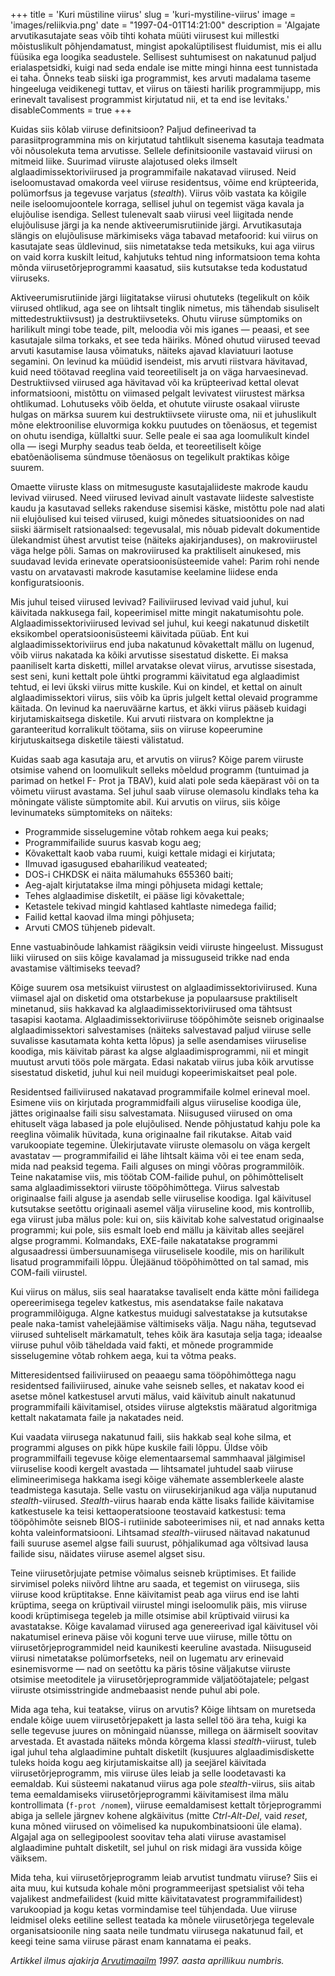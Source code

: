 +++
title = 'Kuri müstiline viirus'
slug = 'kuri-mystiline-viirus'
image = 'images/reliikvia.png'
date = "1997-04-01T14:21:00"
description = 'Algajate arvutikasutajate seas võib tihti kohata müüti viirusest kui millestki mõistuslikult põhjendamatust, mingist apokalüptilisest fluidumist, mis ei allu füüsika ega loogika seadustele. Sellisest suhtumisest on nakatunud paljud erialaspetsidki, kuigi nad seda endale ise mitte mingi hinna eest tunnistada ei taha. Õnneks teab siiski iga programmist, kes arvuti madalama taseme hingeeluga veidikenegi tuttav, et viirus on täiesti harilik programmijupp, mis erinevalt tavalisest programmist kirjutatud nii, et ta end ise levitaks.'
disableComments = true
+++

Kuidas siis kõlab viiruse definitsioon? Paljud defineerivad ta parasiitprogrammina mis on kirjutatud tahtlikult sisenema kasutaja teadmata või nõusolekuta tema arvutisse. Sellele definitsioonile vastavaid viirusi on mitmeid liike. Suurimad viiruste alajotused oleks ilmselt alglaadimissektoriviirused ja programmifaile nakatavad viirused. Neid iseloomustavad omakorda veel viiruse residentsus, võime end krüpteerida, polümorfsus ja tegevuse varjatus (_stealth_). Viirus võib vastata ka kõigile neile iseloomujoontele korraga, sellisel juhul on tegemist väga kavala ja elujõulise isendiga. Sellest tulenevalt saab viirusi veel liigitada nende elujõulisuse järgi ja ka nende aktiveerumisrutiinide järgi. Arvutikasutaja slängis on elujõulisuse märkimiseks väga tabavad metafoorid: kui viirus on kasutajate seas üldlevinud, siis nimetatakse teda metsikuks, kui aga viirus on vaid korra kuskilt
leitud, kahjutuks tehtud ning informatsioon tema kohta mõnda viirusetõrjeprogrammi kaasatud, siis kutsutakse teda kodustatud viiruseks.

Aktiveerumisrutiinide järgi liigitatakse viirusi ohututeks (tegelikult on kõik viirused ohtlikud, aga see on lihtsalt tinglik nimetus, mis tähendab sisuliselt mittedestruktiivsust) ja destruktiivseteks. Ohutu viiruse sümptomiks on harilikult mingi tobe teade, pilt, meloodia või mis iganes — peaasi, et see kasutajale silma torkaks, et see teda häiriks. Mõned ohutud viirused teevad arvuti kasutamise lausa võimatuks, näiteks ajavad klaviatuuri laotuse segamini. On levinud ka müüdid isendeist, mis arvuti riistvara hävitavad, kuid need töötavad reeglina vaid teoreetiliselt ja on väga harvaesinevad. Destruktiivsed viirused aga hävitavad või ka krüpteerivad kettal olevat informatsiooni, mistõttu on viimased pelgalt levivatest viirustest märksa ohtlikumad. Lohutuseks võib öelda, et ohutute viiruste osakaal viiruste hulgas on märksa suurem kui destruktiivsete viiruste oma, nii et juhuslikult mõne elektroonilise eluvormiga kokku puutudes on tõenäosus, et tegemist on ohutu isendiga, küllaltki suur. Selle peale ei saa aga loomulikult kindel olla — isegi Murphy seadus teab öelda, et teoreetiliselt kõige ebatõenäolisema sündmuse tõenäosus on tegelikult praktikas kõige suurem.

Omaette viiruste klass on mitmesuguste kasutajaliideste makrode kaudu levivad viirused. Need viirused levivad ainult vastavate liideste salvestiste kaudu ja kasutavad selleks rakenduse sisemisi käske, mistõttu pole nad alati nii elujõulised kui teised viirused, kuigi mõnedes situatsioonides on nad siiski äärmiselt ratsionaalsed: tegevusalal, mis nõuab pidevalt dokumentide ülekandmist ühest arvutist teise (näiteks ajakirjanduses), on makroviirustel väga helge põli. Samas on makroviirused ka praktiliselt ainukesed, mis suudavad levida erinevate operatsioonisüsteemide vahel: Parim rohi nende vastu on
arvatavasti makrode kasutamise keelamine liidese enda konfiguratsioonis.

Mis juhul teised viirused levivad? Failiviirused levivad vaid juhul, kui käivitada nakkusega fail, kopeerimisel mitte mingit nakatumisohtu pole. Alglaadimissektoriviirused levivad sel juhul, kui keegi nakatunud disketilt eksikombel operatsioonisüsteemi käivitada püüab. Ent kui alglaadimissektoriviirus end juba nakatunud kõvakettalt mällu on lugenud, võib viirus nakatada ka kõiki arvutisse sisestatud diskette. Ei maksa paaniliselt karta disketti, millel arvatakse olevat viirus, arvutisse sisestada, sest seni, kuni kettalt pole ühtki programmi käivitatud ega alglaadimist tehtud, ei levi ükski viirus mitte kuskile. Kui on kindel, et kettal on ainult alglaadimissektori viirus, siis võib ka üpris julgelt kettal olevaid programme käitada. On levinud ka naeruväärne kartus, et äkki viirus pääseb kuidagi kirjutamiskaitsega disketile. Kui arvuti riistvara on komplektne ja garanteeritud korralikult töötama, siis on viiruse kopeerumine kirjutuskaitsega disketile täiesti välistatud.

Kuidas saab aga kasutaja aru, et arvutis on viirus? Kõige parem viiruste otsimise vahend on loomulikult selleks mõeldud programm (tuntuimad ja parimad on hetkel F-
Prot ja TBAV), kuid alati pole seda käepärast või on ta võimetu viirust avastama. Sel juhul saab viiruse
olemasolu kindlaks teha ka mõningate väliste sümptomite abil. Kui
arvutis on viirus, siis kõige levinumateks sümptomiteks on näiteks:

* Programmide sisselugemine võtab rohkem aega kui peaks;
* Programmifailide suurus kasvab kogu aeg;
* Kõvakettalt kaob vaba ruumi, kuigi kettale midagi ei kirjutata;
* Ilmuvad igasugused ebaharilikud veateated;
* DOS-i CHKDSK ei näita mälumahuks 655360 baiti;
* Aeg-ajalt kirjutatakse ilma mingi põhjuseta midagi kettale;
* Tehes alglaadimise disketilt, ei pääse ligi kõvakettale;
* Ketastele tekivad mingid kahtlased kahtlaste nimedega failid;
* Failid kettal kaovad ilma mingi põhjuseta;
* Arvuti CMOS tühjeneb pidevalt.

Enne vastuabinõude lahkamist räägiksin veidi viiruste hingeelust. Missugust liiki viirused on siis kõige kavalamad ja missuguseid trikke nad enda avastamise vältimiseks teevad?

Kõige suurem osa metsikuist viirustest on alglaadimissektoriviirused. Kuna viimasel ajal on disketid oma otstarbekuse ja populaarsuse praktiliselt minetanud, siis hakkavad ka alglaadimissektoriviirused oma tähtsust tasapisi kaotama. Alglaadimissektoriviiruse tööpõhimõte seisneb originaalse alglaadimissektori salvestamises (näiteks salvestavad paljud viiruse selle suvalisse kasutamata kohta ketta lõpus) ja selle asendamises viiruselise koodiga, mis käivitab pärast ka algse alglaadimisprogrammi, nii et mingit muutust arvuti töös pole märgata. Edasi nakatab viirus juba kõik arvutisse sisestatud disketid, juhul kui neil muidugi kopeerimiskaitset peal pole.

Residentsed failiviirused nakatavad programmifaile kolmel erineval moel. Esimene viis on kirjutada programmidfaili algus viiruselise koodiga üle, jättes originaalse faili sisu salvestamata. Niisugused viirused on oma ehituselt väga labased ja pole elujõulised. Nende põhjustatud kahju pole ka reeglina võimalik hüvitada, kuna originaalne fail rikutakse. Aitab vaid varukoopiate tegemine. Ülekirjutavate viiruste olemasolu on väga kergelt avastatav — programmifailid ei lähe lihtsalt käima või ei tee enam seda, mida nad peaksid tegema. Faili alguses on mingi võõras programmilõik. Teine nakatamise viis, mis töötab COM-failide puhul, on põhimõtteliselt sama alglaadimissektori viiruste tööpõhimõttega. Viirus salvestab originaalse faili alguse ja asendab selle viiruselise koodiga. Igal käivitusel kutsutakse seetõttu originaali asemel välja viiruseline kood, mis kontrollib, ega viirust juba mälus pole: kui on, siis käivitab kohe salvestatud originaalse programmi; kui pole, siis esmalt loeb end mällu ja käivitab alles seejärel algse programmi. Kolmandaks, EXE-faile nakatatakse programmi algusaadressi ümbersuunamisega viiruselisele koodile, mis on harilikult lisatud programmifaili lõppu. Ülejäänud tööpõhimõtted on tal samad, mis COM-faili viirustel.

Kui viirus on mälus, siis seal haaratakse tavaliselt enda kätte mõni failidega opereerimisega tegelev katkestus, mis asendatakse faile nakatava programmilõiguga. Algne katkestus muidugi salvestatakse ja kutsutakse peale naka-tamist vahelejäämise vältimiseks välja. Nagu näha, tegutsevad viirused suhteliselt märkamatult, tehes kõik ära kasutaja selja taga; ideaalse viiruse puhul võib täheldada vaid fakti, et mõnede programmide sisselugemine võtab rohkem aega, kui ta võtma peaks.

Mitteresidentsed failiviirused on peaaegu sama tööpõhimõttega nagu residentsed failiviirused, ainuke vahe seisneb selles, et nakatav kood ei asetse mõnel katkestusel arvuti mälus, vaid käivitub ainult nakatunud programmifaili käivitamisel, otsides viiruse algtekstis määratud algoritmiga kettalt nakatamata faile ja nakatades neid.

Kui vaadata viirusega nakatunud faili, siis hakkab seal kohe silma, et programmi alguses on pikk hüpe kuskile faili lõppu. Üldse võib programmilfaili tegevuse kõige elementaarsemal sammhaaval jälgimisel viiruselise koodi kergelt avastada — lihtsamatel juhtudel saab viiruse elimineerimisega hakkama isegi kõige vähemate assemblerkeele alaste teadmistega kasutaja. Selle vastu on viirusekirjanikud aga välja nuputanud _stealth_-viirused. _Stealth_-viirus haarab enda kätte lisaks failide käivitamise katkestusele ka teisi kettaoperatsioone teostavaid katkestusi: tema tööpõhimõte seisneb BIOS-i rutiinide saboteerimises nii, et nad annaks ketta kohta valeinformatsiooni. Lihtsamad _stealth_-viirused näitavad nakatunud faili suuruse asemel algse faili suurust, põhjalikumad aga võltsivad lausa failide sisu, näidates viiruse asemel algset sisu.

Teine viirusetõrjujate petmise võimalus seisneb krüptimises. Et failide sirvimisel poleks niivõrd lihtne aru saada, et tegemist on viirusega, siis viiruse kood krüptitakse. Enne käivitamist peab aga viirus end ise lahti krüptima, seega on krüptivail viirustel mingi iseloomulik päis, mis viiruse koodi krüptimisega tegeleb ja mille otsimise abil krüptivaid viirusi ka avastatakse. Kõige kavalamad viirused aga genereerivad igal käivitusel või
nakatumisel erineva päise või koguni terve uue viiruse, mille tõttu on viirusetõrjeprogrammidel neid kaunikesti keeruline avastada. Niisuguseid viirusi nimetatakse polümorfseteks, neil on lugematu arv erinevaid esinemisvorme — nad on seetõttu ka päris tõsine väljakutse viiruste otsimise meetoditele ja viirusetõrjeprogrammide väljatöötajatele; pelgast viiruste otsimisstringide andmebaasist nende puhul abi pole.

Mida aga teha, kui teatakse, viirus on arvutis? Kõige lihtsam on muretseda endale kõige uuem viirusetõrjepakett ja lasta sellel töö ära teha, kuigi ka selle tegevuse juures on mõningaid nüansse, millega on äärmiselt soovitav arvestada. Et avastada näiteks mõnda kõrgema klassi _stealth_-viirust, tuleb igal juhul teha alglaadimine puhtalt disketilt (kusjuures alglaadimisdiskette tuleks hoida kogu aeg kirjutamiskaitse all) ja seejärel käivitada viirusetõrjeprogramm, mis viiruse üles leiab ja selle loodetavasti ka eemaldab. Kui süsteemi nakatanud viirus aga pole _stealth_-viirus, siis aitab tema eemaldamiseks viirusetõrjeprogrammi käivitamisest
ilma mälu kontrollimata (`f-prot /nomem`), viiruse eemaldamisest kettalt tõrjeprogrammi abiga ja sellele järgnev kohene algkäivitus (mitte _Ctrl-Alt-Del_, vaid _reset_, kuna mõned viirused on võimelised ka nupukombinatsiooni üle elama). Algajal aga on sellegipoolest soovitav teha alati viiruse avastamisel alglaadimine puhtalt disketilt, sel juhul on risk midagi ära vussida kõige väiksem.

Mida teha, kui viirusetõrjeprogramm leiab arvutist tundmatu viiruse? Siis ei aita muu, kui kutsuda kohale mõni programmeerijast spetsialist või teha vajalikest andmefailidest (kuid mitte käivitatavatest programmifailidest) varukoopiad ja kogu ketas vormindamise teel tühjendada. Uue viiruse leidmisel oleks eetiline sellest teatada ka mõnele viirusetõrjega tegelevale organisatsioonile ning saata neile tundmatu viirusega nakatunud fail, et keegi
teine sama viiruse pärast enam kannatama ei peaks.

_Artikkel ilmus ajakirja [Arvutimaailm](https://www.am.ee/) 1997. aasta aprillikuu numbris._
